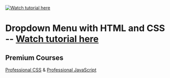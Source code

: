 [![Watch tutorial here](https://img.youtube.com/vi/3LOoscVT1fg/0.jpg)](https://www.youtube.com/watch?v=3LOoscVT1fg)

# Dropdown Menu with HTML and CSS -- [Watch tutorial here](https://www.youtube.com/watch?v=3LOoscVT1fg)

## Premium Courses
[Professional CSS](https://bytegrad.com/courses/professional-css?n=g3) &
[Professional JavaScript](https://bytegrad.com/courses/professional-javascript?n=g3)

